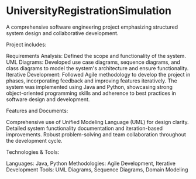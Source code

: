 # UniversityRegistrationSimulation
A comprehensive software engineering project emphasizing structured system design and collaborative development.

Project includes:

Requirements Analysis: Defined the scope and functionality of the system.
UML Diagrams: Developed use case diagrams, sequence diagrams, and class diagrams to model the system's architecture and ensure functionality.
Iterative Development: Followed Agile methodology to develop the project in phases, incorporating feedback and improving features iteratively.
The system was implemented using Java and Python, showcasing strong object-oriented programming skills and adherence to best practices in software design and development.

Features and Documents:

Comprehensive use of Unified Modeling Language (UML) for design clarity.
Detailed system functionality documentation and iteration-based improvements.
Robust problem-solving and team collaboration throughout the development cycle.

Technologies & Tools:

Languages: Java, Python
Methodologies: Agile Development, Iterative Development
Tools: UML Diagrams, Sequence Diagrams, Domain Modeling
